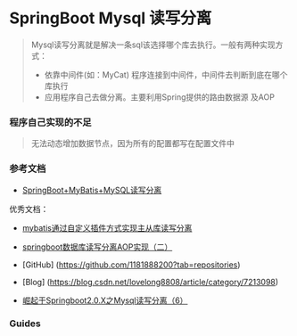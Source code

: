 # SpringBoot Mysql 读写分离
> Mysql读写分离就是解决一条sql该选择哪个库去执行。一般有两种实现方式：
> - 依靠中间件(如：MyCat) 程序连接到中间件，中间件去判断到底在哪个库执行
> - 应用程序自己去做分离。主要利用Spring提供的路由数据源 及AOP

### 程序自己实现的不足
> 无法动态增加数据节点，因为所有的配置都写在配置文件中 

### 参考文档

* [SpringBoot+MyBatis+MySQL读写分离](https://www.cnblogs.com/cjsblog/p/9712457.html)

优秀文档：
* [mybatis通过自定义插件方式实现主从库读写分离](https://blog.csdn.net/LOVELONG8808/article/details/86625363)
* [springboot数据库读写分离AOP实现（二）](https://blog.csdn.net/LOVELONG8808/article/details/86635747)
* [GitHub] (https://github.com/1181888200?tab=repositories)
* [Blog] (https://blog.csdn.net/lovelong8808/article/category/7213098)

* [崛起于Springboot2.0.X之Mysql读写分离（6）](https://my.oschina.net/mdxlcj/blog/1835656)

### Guides


